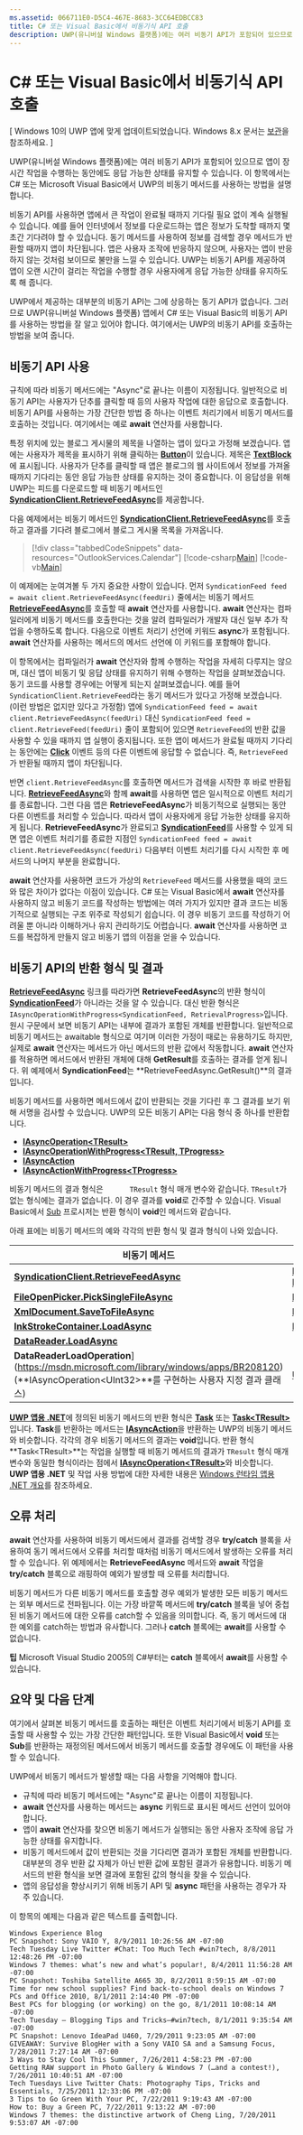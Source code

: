 ```yaml
---
ms.assetid: 066711E0-D5C4-467E-8683-3CC64EDBCC83
title: C# 또는 Visual Basic에서 비동기식 API 호출
description: UWP(유니버설 Windows 플랫폼)에는 여러 비동기 API가 포함되어 있으므로 앱이 장시간 작업을 수행하는 동안에도 응답 가능한 상태를 유지할 수 있습니다.
---
```

# C# 또는 Visual Basic에서 비동기식 API 호출

\[ Windows 10의 UWP 앱에 맞게 업데이트되었습니다. Windows 8.x 문서는 [보관](http://go.microsoft.com/fwlink/p/?linkid=619132)을 참조하세요. \]


UWP(유니버설 Windows 플랫폼)에는 여러 비동기 API가 포함되어 있으므로 앱이 장시간 작업을 수행하는 동안에도 응답 가능한 상태를 유지할 수 있습니다. 이 항목에서는 C# 또는 Microsoft Visual Basic에서 UWP의 비동기 메서드를 사용하는 방법을 설명합니다.

비동기 API를 사용하면 앱에서 큰 작업이 완료될 때까지 기다릴 필요 없이 계속 실행될 수 있습니다. 예를 들어 인터넷에서 정보를 다운로드하는 앱은 정보가 도착할 때까지 몇 초간 기다려야 할 수 있습니다. 동기 메서드를 사용하여 정보를 검색할 경우 메서드가 반환할 때까지 앱이 차단됩니다. 앱은 사용자 조작에 반응하지 않으며, 사용자는 앱이 반응하지 않는 것처럼 보이므로 불만을 느낄 수 있습니다. UWP는 비동기 API를 제공하여 앱이 오랜 시간이 걸리는 작업을 수행할 경우 사용자에게 응답 가능한 상태를 유지하도록 해 줍니다.

UWP에서 제공하는 대부분의 비동기 API는 그에 상응하는 동기 API가 없습니다. 그러므로 UWP(유니버설 Windows 플랫폼) 앱에서 C# 또는 Visual Basic의 비동기 API를 사용하는 방법을 잘 알고 있어야 합니다. 여기에서는 UWP의 비동기 API를 호출하는 방법을 보여 줍니다.

## 비동기 API 사용


규칙에 따라 비동기 메서드에는 "Async"로 끝나는 이름이 지정됩니다. 일반적으로 비동기 API는 사용자가 단추를 클릭할 때 등의 사용자 작업에 대한 응답으로 호출합니다. 비동기 API를 사용하는 가장 간단한 방법 중 하나는 이벤트 처리기에서 비동기 메서드를 호출하는 것입니다. 여기에서는 예로 **await** 연산자를 사용합니다.

특정 위치에 있는 블로그 게시물의 제목을 나열하는 앱이 있다고 가정해 보겠습니다. 앱에는 사용자가 제목을 표시하기 위해 클릭하는 [**Button**](https://msdn.microsoft.com/library/windows/apps/BR209265)이 있습니다. 제목은 [**TextBlock**](https://msdn.microsoft.com/library/windows/apps/BR209652)에 표시됩니다. 사용자가 단추를 클릭할 때 앱은 블로그의 웹 사이트에서 정보를 가져올 때까지 기다리는 동안 응답 가능한 상태를 유지하는 것이 중요합니다. 이 응답성을 위해 UWP는 피드를 다운로드할 때 비동기 메서드인 [**SyndicationClient.RetrieveFeedAsync**](https://msdn.microsoft.com/library/windows/apps/BR243460)를 제공합니다.

다음 예제에서는 비동기 메서드인 [**SyndicationClient.RetrieveFeedAsync**](https://msdn.microsoft.com/library/windows/apps/BR243460)를 호출하고 결과를 기다려 블로그에서 블로그 게시물 목록을 가져옵니다.

> [!div class="tabbedCodeSnippets" data-resources="OutlookServices.Calendar"]
[!code-csharp[Main](./AsyncSnippets/csharp/MainPage.xaml.cs#SnippetDownloadRSS)]
[!code-vb[Main](./AsyncSnippets/vbnet/MainPage.xaml.vb#SnippetDownloadRSS)]

이 예제에는 눈여겨볼 두 가지 중요한 사항이 있습니다. 먼저 `SyndicationFeed feed = await client.RetrieveFeedAsync(feedUri)` 줄에서는 비동기 메서드 [**RetrieveFeedAsync**](https://msdn.microsoft.com/library/windows/apps/BR243460)를 호출할 때 **await** 연산자를 사용합니다. **await** 연산자는 컴파일러에게 비동기 메서드를 호출한다는 것을 알려 컴파일러가 개발자 대신 일부 추가 작업을 수행하도록 합니다. 다음으로 이벤트 처리기 선언에 키워드 **async**가 포함됩니다. **await** 연산자를 사용하는 메서드의 메서드 선언에 이 키워드를 포함해야 합니다.

이 항목에서는 컴파일러가 **await** 연산자와 함께 수행하는 작업을 자세히 다루지는 않으며, 대신 앱이 비동기 및 응답 상태를 유지하기 위해 수행하는 작업을 살펴보겠습니다. 동기 코드를 사용할 경우에는 어떻게 되는지 살펴보겠습니다. 예를 들어 `SyndicationClient.RetrieveFeed`라는 동기 메서드가 있다고 가정해 보겠습니다. (이런 방법은 없지만 있다고 가정함) 앱에 `SyndicationFeed feed = await client.RetrieveFeedAsync(feedUri)` 대신 `SyndicationFeed feed = client.RetrieveFeed(feedUri)` 줄이 포함되어 있으면 `RetrieveFeed`의 반환 값을 사용할 수 있을 때까지 앱 실행이 중지됩니다. 또한 앱이 메서드가 완료될 때까지 기다리는 동안에는 [**Click**](https://msdn.microsoft.com/library/windows/apps/BR227737) 이벤트 등의 다른 이벤트에 응답할 수 없습니다. 즉, `RetrieveFeed`가 반환될 때까지 앱이 차단됩니다.

반면 `client.RetrieveFeedAsync`를 호출하면 메서드가 검색을 시작한 후 바로 반환됩니다. [
            **RetrieveFeedAsync**](https://msdn.microsoft.com/library/windows/apps/BR243460)와 함께 **await**를 사용하면 앱은 일시적으로 이벤트 처리기를 종료합니다. 그런 다음 앱은 **RetrieveFeedAsync**가 비동기적으로 실행되는 동안 다른 이벤트를 처리할 수 있습니다. 따라서 앱이 사용자에게 응답 가능한 상태를 유지하게 됩니다. **RetrieveFeedAsync**가 완료되고 [**SyndicationFeed**](https://msdn.microsoft.com/library/windows/apps/BR243485)를 사용할 수 있게 되면 앱은 이벤트 처리기를 종료한 지점인 `SyndicationFeed feed = await client.RetrieveFeedAsync(feedUri)` 다음부터 이벤트 처리기를 다시 시작한 후 메서드의 나머지 부분을 완료합니다.

**await** 연산자를 사용하면 코드가 가상의 `RetrieveFeed` 메서드를 사용했을 때의 코드와 많은 차이가 없다는 이점이 있습니다. C# 또는 Visual Basic에서 **await** 연산자를 사용하지 않고 비동기 코드를 작성하는 방법에는 여러 가지가 있지만 결과 코드는 비동기적으로 실행되는 구조 위주로 작성되기 쉽습니다. 이 경우 비동기 코드를 작성하기 어려울 뿐 아니라 이해하거나 유지 관리하기도 어렵습니다. **await** 연산자를 사용하면 코드를 복잡하게 만들지 않고 비동기 앱의 이점을 얻을 수 있습니다.

## 비동기 API의 반환 형식 및 결과


[
            **RetrieveFeedAsync**](https://msdn.microsoft.com/library/windows/apps/BR243460) 링크를 따라가면 **RetrieveFeedAsync**의 반환 형식이 [**SyndicationFeed**](https://msdn.microsoft.com/library/windows/apps/BR243485)가 아니라는 것을 알 수 있습니다. 대신 반환 형식은 `IAsyncOperationWithProgress<SyndicationFeed, RetrievalProgress>`입니다. 원시 구문에서 보면 비동기 API는 내부에 결과가 포함된 개체를 반환합니다. 일반적으로 비동기 메서드는 awaitable 형식으로 여기며 이러한 가정이 때로는 유용하기도 하지만, 실제로 **await** 연산자는 메서드가 아닌 메서드의 반환 값에서 작동합니다. **await** 연산자를 적용하면 메서드에서 반환된 개체에 대해 **GetResult**를 호출하는 결과를 얻게 됩니다. 위 예제에서 **SyndicationFeed**는 **RetrieveFeedAsync.GetResult()**의 결과입니다.

비동기 메서드를 사용하면 메서드에서 값이 반환되는 것을 기다린 후 그 결과를 보기 위해 서명을 검사할 수 있습니다. UWP의 모든 비동기 API는 다음 형식 중 하나를 반환합니다.

-   [**IAsyncOperation&lt;TResult&gt;**](https://msdn.microsoft.com/library/windows/apps/BR206598)
-   [**IAsyncOperationWithProgress&lt;TResult, TProgress&gt;**](https://msdn.microsoft.com/library/windows/apps/BR206594)
-   [**IAsyncAction**](https://msdn.microsoft.com/library/windows/apps/BR206580)
-   [**IAsyncActionWithProgress&lt;TProgress&gt;**](https://msdn.microsoft.com/library/windows/apps/BR206580withprogress_1)

비동기 메서드의 결과 형식은 `      TResult` 형식 매개 변수와 같습니다. `TResult`가 없는 형식에는 결과가 없습니다. 이 경우 결과를 **void**로 간주할 수 있습니다. Visual Basic에서 [Sub](https://msdn.microsoft.com/en-us/library/windows/apps/xaml/831f9wka.aspx) 프로시저는 반환 형식이 **void**인 메서드와 같습니다.

아래 표에는 비동기 메서드의 예와 각각의 반환 형식 및 결과 형식이 나와 있습니다.

| 비동기 메서드                                                                           | 반환 형식                                                                                                                                        | 결과 형식                                       |
|-----------------------------------------------------------------------------------------------|----------------------------------------------------------------------------------------------------------------------------------------------------|---------------------------------------------------|
| [**SyndicationClient.RetrieveFeedAsync**](https://msdn.microsoft.com/library/windows/apps/BR243460)     | [**IAsyncOperationWithProgress&lt;SyndicationFeed, RetrievalProgress&gt;**](https://msdn.microsoft.com/library/windows/apps/BR206594)                                 | [**SyndicationFeed**](https://msdn.microsoft.com/library/windows/apps/BR243485) |
| [**FileOpenPicker.PickSingleFileAsync**](https://msdn.microsoft.com/library/windows/apps/JJ635275) | [**IAsyncOperation&lt;StorageFile&gt;**](https://msdn.microsoft.com/library/windows/apps/BR206598)                                                                                | [**StorageFile**](https://msdn.microsoft.com/library/windows/apps/BR227171)          |
| [**XmlDocument.SaveToFileAsync**](https://msdn.microsoft.com/library/windows/apps/BR206284)                 | [**IAsyncAction**](https://msdn.microsoft.com/library/windows/apps/BR206580)                                                                                                           | **void**                                          |
| [**InkStrokeContainer.LoadAsync**](https://msdn.microsoft.com/library/windows/apps/Hh701757)               | [**IAsyncActionWithProgress&lt;UInt64&gt;**](https://msdn.microsoft.com/library/windows/apps/BR206580withprogress_1)                                                                   | **void**                                          |
| [**DataReader.LoadAsync**](https://msdn.microsoft.com/library/windows/apps/BR208135)                            | [
            **DataReaderLoadOperation**](https://msdn.microsoft.com/library/windows/apps/BR208120)(**IAsyncOperation&lt;UInt32&gt;**를 구현하는 사용자 지정 결과 클래스) | [**UInt32**](T:System.UInt32)                     |

 

[
            **UWP 앱용 .NET**](https://msdn.microsoft.com/en-us/library/windows/apps/xaml/br230232.aspx)에 정의된 비동기 메서드의 반환 형식은 [**Task**](https://msdn.microsoft.com/en-us/library/windows/apps/xaml/system.threading.tasks.task.aspx) 또는 [**Task&lt;TResult&gt;**](https://msdn.microsoft.com/en-us/library/windows/apps/xaml/dd321424.aspx)입니다. **Task**를 반환하는 메서드는 [**IAsyncAction**](https://msdn.microsoft.com/library/windows/apps/BR206580)을 반환하는 UWP의 비동기 메서드와 비슷합니다. 각각의 경우 비동기 메서드의 결과는 **void**입니다. 반환 형식 **Task&lt;TResult&gt;**는 작업을 실행할 때 비동기 메서드의 결과가 `TResult` 형식 매개 변수와 동일한 형식이라는 점에서 [**IAsyncOperation&lt;TResult&gt;**](https://msdn.microsoft.com/library/windows/apps/BR206598)와 비슷합니다. **UWP 앱용 .NET** 및 작업 사용 방법에 대한 자세한 내용은 [Windows 런타임 앱용 .NET 개요](https://msdn.microsoft.com/en-us/library/windows/apps/xaml/br230302.aspx)를 참조하세요.

## 오류 처리


**await** 연산자를 사용하여 비동기 메서드에서 결과를 검색할 경우 **try/catch** 블록을 사용하여 동기 메서드에서 오류를 처리할 때처럼 비동기 메서드에서 발생하는 오류를 처리할 수 있습니다. 위 예제에서는 **RetrieveFeedAsync** 메서드와 **await** 작업을 **try/catch** 블록으로 래핑하여 예외가 발생할 때 오류를 처리합니다.

비동기 메서드가 다른 비동기 메서드를 호출할 경우 예외가 발생한 모든 비동기 메서드는 외부 메서드로 전파됩니다. 이는 가장 바깥쪽 메서드에 **try/catch** 블록을 넣어 중첩된 비동기 메서드에 대한 오류를 catch할 수 있음을 의미합니다. 즉, 동기 메서드에 대한 예외를 catch하는 방법과 유사합니다. 그러나 **catch** 블록에는 **await**를 사용할 수 없습니다.

**팁** Microsoft Visual Studio 2005의 C#부터는 **catch** 블록에서 **await**를 사용할 수 있습니다.

## 요약 및 다음 단계

여기에서 살펴본 비동기 메서드를 호출하는 패턴은 이벤트 처리기에서 비동기 API를 호출할 때 사용할 수 있는 가장 간단한 패턴입니다. 또한 Visual Basic에서 **void** 또는 **Sub**를 반환하는 재정의된 메서드에서 비동기 메서드를 호출할 경우에도 이 패턴을 사용할 수 있습니다.

UWP에서 비동기 메서드가 발생할 때는 다음 사항을 기억해야 합니다.

-   규칙에 따라 비동기 메서드에는 "Async"로 끝나는 이름이 지정됩니다.
-   **await** 연산자를 사용하는 메서드는 **async** 키워드로 표시된 메서드 선언이 있어야 합니다.
-   앱이 **await** 연산자를 찾으면 비동기 메서드가 실행되는 동안 사용자 조작에 응답 가능한 상태를 유지합니다.
-   비동기 메서드에서 값이 반환되는 것을 기다리면 결과가 포함된 개체를 반환합니다. 대부분의 경우 반환 값 자체가 아닌 반환 값에 포함된 결과가 유용합니다. 비동기 메서드의 반환 형식을 보면 결과에 포함된 값의 형식을 찾을 수 있습니다.
-   앱의 응답성을 향상시키기 위해 비동기 API 및 **async** 패턴을 사용하는 경우가 자주 있습니다.

이 항목의 예제는 다음과 같은 텍스트를 출력합니다.

``` syntax
Windows Experience Blog
PC Snapshot: Sony VAIO Y, 8/9/2011 10:26:56 AM -07:00
Tech Tuesday Live Twitter #Chat: Too Much Tech #win7tech, 8/8/2011 12:48:26 PM -07:00
Windows 7 themes: what’s new and what’s popular!, 8/4/2011 11:56:28 AM -07:00
PC Snapshot: Toshiba Satellite A665 3D, 8/2/2011 8:59:15 AM -07:00
Time for new school supplies? Find back-to-school deals on Windows 7 PCs and Office 2010, 8/1/2011 2:14:40 PM -07:00
Best PCs for blogging (or working) on the go, 8/1/2011 10:08:14 AM -07:00
Tech Tuesday – Blogging Tips and Tricks–#win7tech, 8/1/2011 9:35:54 AM -07:00
PC Snapshot: Lenovo IdeaPad U460, 7/29/2011 9:23:05 AM -07:00
GIVEAWAY: Survive BlogHer with a Sony VAIO SA and a Samsung Focus, 7/28/2011 7:27:14 AM -07:00
3 Ways to Stay Cool This Summer, 7/26/2011 4:58:23 PM -07:00
Getting RAW support in Photo Gallery & Windows 7 (…and a contest!), 7/26/2011 10:40:51 AM -07:00
Tech Tuesdays Live Twitter Chats: Photography Tips, Tricks and Essentials, 7/25/2011 12:33:06 PM -07:00
3 Tips to Go Green With Your PC, 7/22/2011 9:19:43 AM -07:00
How to: Buy a Green PC, 7/22/2011 9:13:22 AM -07:00
Windows 7 themes: the distinctive artwork of Cheng Ling, 7/20/2011 9:53:07 AM -07:00
```



<!--HONumber=Mar16_HO1-->


